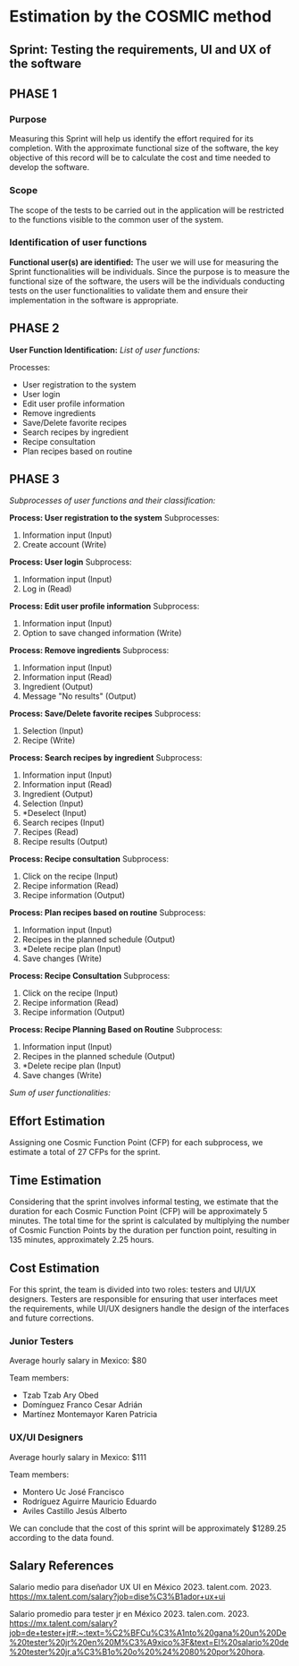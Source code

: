 # Estimation by the COSMIC method
## Sprint: Testing the requirements, UI and UX of the software
## PHASE 1
### Purpose
Measuring this Sprint will help us identify the effort required for its completion. With the approximate functional size of the software, the key objective of this record will be to calculate the cost and time needed to develop the software.

### Scope
The scope of the tests to be carried out in the application will be restricted to the functions visible to the common user of the system.

### Identification of user functions
**Functional user(s) are identified:**
The user we will use for measuring the Sprint functionalities will be individuals. Since the purpose is to measure the functional size of the software, the users will be the individuals conducting tests on the user functionalities to validate them and ensure their implementation in the software is appropriate.

## PHASE 2
**User Function Identification:**
*List of user functions:*

Processes:

* User registration to the system
* User login
* Edit user profile information
* Remove ingredients
* Save/Delete favorite recipes
* Search recipes by ingredient
* Recipe consultation
* Plan recipes based on routine

## PHASE 3

*Subprocesses of user functions and their classification:*

**Process: User registration to the system**
Subprocesses:

1. Information input (Input)
2. Create account (Write)

**Process: User login**
Subprocess:

1. Information input (Input)
2. Log in (Read)

**Process: Edit user profile information**
Subprocess:

1. Information input (Input)
2. Option to save changed information (Write)

**Process: Remove ingredients**
Subprocess:

1. Information input (Input)
2. Information input (Read)
3. Ingredient (Output)
4. Message "No results" (Output)

**Process: Save/Delete favorite recipes**
Subprocess:

1. Selection (Input)
2. Recipe (Write)

**Process: Search recipes by ingredient**
Subprocess:

1. Information input (Input)
2. Information input (Read)
3. Ingredient (Output)
4. Selection (Input)
5. *Deselect (Input)
6. Search recipes (Input)
7. Recipes (Read)
8. Recipe results (Output)

**Process: Recipe consultation**
Subprocess:

1. Click on the recipe (Input)
2. Recipe information (Read)
3. Recipe information (Output)

**Process: Plan recipes based on routine**
Subprocess:

1. Information input (Input)
2. Recipes in the planned schedule (Output)
3. *Delete recipe plan (Input)
4. Save changes (Write)

**Process: Recipe Consultation**
Subprocess:

1. Click on the recipe (Input)
2. Recipe information (Read)
3. Recipe information (Output)

**Process: Recipe Planning Based on Routine**
Subprocess:

1. Information input (Input)
2. Recipes in the planned schedule (Output)
3. *Delete recipe plan (Input)
4. Save changes (Write)

*Sum of user functionalities:*

## Effort Estimation

Assigning one Cosmic Function Point (CFP) for each subprocess, we estimate a total of 27 CFPs for the sprint.

## Time Estimation

Considering that the sprint involves informal testing, we estimate that the duration for each Cosmic Function Point (CFP) will be approximately 5 minutes. The total time for the sprint is calculated by multiplying the number of Cosmic Function Points by the duration per function point, resulting in 135 minutes, approximately 2.25 hours.

## Cost Estimation

For this sprint, the team is divided into two roles: testers and UI/UX designers. Testers are responsible for ensuring that user interfaces meet the requirements, while UI/UX designers handle the design of the interfaces and future corrections.

### Junior Testers
Average hourly salary in Mexico: $80

Team members:

- Tzab Tzab Ary Obed
- Domínguez Franco Cesar Adrián
- Martínez Montemayor Karen Patricia

### UX/UI Designers
Average hourly salary in Mexico: $111

Team members:

- Montero Uc José Francisco
- Rodríguez Aguirre Mauricio Eduardo
- Aviles Castillo Jesús Alberto

We can conclude that the cost of this sprint will be approximately $1289.25 according to the data found.

## Salary References

Salario medio para diseñador UX UI en México 2023. talent.com. 2023. https://mx.talent.com/salary?job=dise%C3%B1ador+ux+ui  

Salario promedio para tester jr en México 2023. talen.com. 2023. https://mx.talent.com/salary?job=de+tester+jr#:~:text=%C2%BFCu%C3%A1nto%20gana%20un%20De%20tester%20jr%20en%20M%C3%A9xico%3F&text=El%20salario%20de%20tester%20jr,a%C3%B1o%20o%20%24%2080%20por%20hora.  


